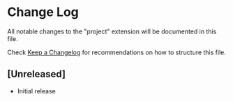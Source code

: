 # Change Log

All notable changes to the "project" extension will be documented in this file.

Check [Keep a Changelog](http://keepachangelog.com/) for recommendations on how to structure this file.

## [Unreleased]

- Initial release